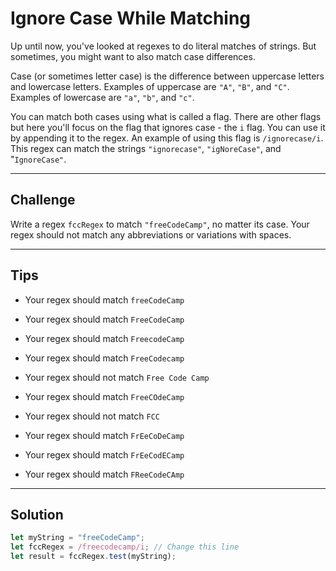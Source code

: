 # Ignore Case While Matching

Up until now, you've looked at regexes to do literal matches of strings. But sometimes, you might want to also match case differences.

Case (or sometimes letter case) is the difference between uppercase letters and lowercase letters. Examples of uppercase are `"A"`, `"B"`, and `"C"`. Examples of lowercase are `"a"`, `"b"`, and `"c"`.

You can match both cases using what is called a flag. There are other flags but here you'll focus on the flag that ignores case - the `i` flag. You can use it by appending it to the regex. An example of using this flag is `/ignorecase/i`. This regex can match the strings `"ignorecase"`, `"igNoreCase"`, and "`IgnoreCase"`.

---

## Challenge

Write a regex `fccRegex` to match `"freeCodeCamp"`, no matter its case. Your regex should not match any abbreviations or variations with spaces.

---

## Tips

- Your regex should match `freeCodeCamp`

- Your regex should match `FreeCodeCamp`

- Your regex should match `FreecodeCamp`

- Your regex should match `FreeCodecamp`

- Your regex should not match `Free Code Camp`

- Your regex should match `FreeCOdeCamp`

- Your regex should not match `FCC`

- Your regex should match `FrEeCoDeCamp`

- Your regex should match `FrEeCodECamp`

- Your regex should match `FReeCodeCAmp`

---

## Solution

```js
let myString = "freeCodeCamp";
let fccRegex = /freecodecamp/i; // Change this line
let result = fccRegex.test(myString);
```
